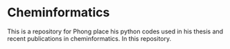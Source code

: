 # Cheminformatics
This is a repository for Phong place his python codes used in his thesis and recent publications in cheminformatics. In this repository.
